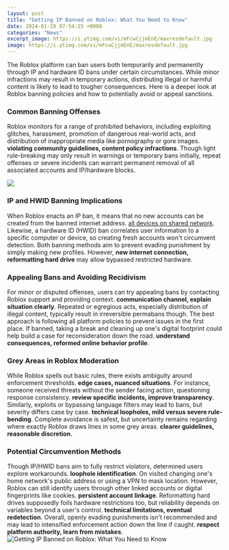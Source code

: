 ```yaml
---
layout: post
title: "Getting IP Banned on Roblox: What You Need to Know"
date: 2024-01-28 07:54:25 +0000
categories: "News"
excerpt_image: https://i.ytimg.com/vi/mFcwCjjmEnE/maxresdefault.jpg
image: https://i.ytimg.com/vi/mFcwCjjmEnE/maxresdefault.jpg
---
```


The Roblox platform can ban users both temporarily and permanently through IP and hardware ID bans under certain circumstances. While minor infractions may result in temporary actions, distributing illegal or harmful content is likely to lead to tougher consequences. Here is a deeper look at Roblox banning policies and how to potentially avoid or appeal sanctions.
### Common Banning Offenses
Roblox monitors for a range of prohibited behaviors, including exploiting glitches, harassment, promotion of dangerous real-world acts, and distribution of inappropriate media like pornography or gore images. **violating community guidelines, content policy infractions**. Though light rule-breaking may only result in warnings or temporary bans initially, repeat offenses or severe incidents can warrant permanent removal of all associated accounts and IP/hardware blocks.

![](https://www.phoneswiki.com/wp-content/uploads/2022/06/Roblox-IP-Ban.jpg)
### IP and HWID Banning Implications      
When Roblox enacts an IP ban, it means that no new accounts can be created from the banned internet address. [all devices on shared network](https://store.fi.io.vn/chihuahua-tote-bag-chihuahua-shopping-bag-chihuahua-chihuahua-gift5365-t-shirt). Likewise, a hardware ID (HWID) ban correlates user information to a specific computer or device, so creating fresh accounts won't circumvent detection. Both banning methods aim to prevent evading punishment by simply making new profiles. However, **new internet connection, reformatting hard drive** may allow bypassed restricted hardware.
### Appealing Bans and Avoiding Recidivism
For minor or disputed offenses, users can try appealing bans by contacting Roblox support and providing context. **communication channel, explain situation clearly**. Repeated or egregious acts, especially distribution of illegal content, typically result in irreversible permabans though. The best approach is following all platform policies to prevent issues in the first place. If banned, taking a break and cleaning up one's digital footprint could help build a case for reconsideration down the road. **understand consequences, reformed online behavior profile**.
### Grey Areas in Roblox Moderation
While Roblox spells out basic rules, there exists ambiguity around enforcement thresholds. **edge cases, nuanced situations**. For instance, someone received threats without the sender facing action, questioning response consistency. **review specific incidents, improve transparency**. Similarly, exploits or bypassing language filters may lead to bans, but severity differs case by case. **technical loopholes, mild versus severe rule-bending**. Complete avoidance is safest, but uncertainty remains regarding where exactly Roblox draws lines in some grey areas. **clearer guidelines, reasonable discretion**.
### Potential Circumvention Methods
Though IP/HWID bans aim to fully restrict violators, determined users explore workarounds. **loophole identification**. On visited changing one's home network's public address or using a VPN to mask location. However, Roblox can still identify users through other linked accounts or digital fingerprints like cookies. **persistent account linkage**. Reformatting hard drives supposedly foils hardware restrictions too, but reliability depends on variables beyond a user's control. **technical limitations, eventual redetection**. Overall, openly evading punishments isn't recommended and may lead to intensified enforcement action down the line if caught. **respect platform authority, learn from mistakes**.
![Getting IP Banned on Roblox: What You Need to Know](https://i.ytimg.com/vi/mFcwCjjmEnE/maxresdefault.jpg)